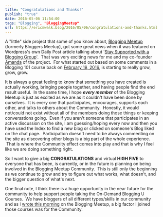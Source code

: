 ```yaml
---
title: "Congratulations and Thanks!"
publish: "true"
date: 2016-05-06 11:54:00
tags: "Blogging", "BloggingMeetup"
url: https://ericmwalk.blog/2016/05/06/congratulations-and-thanks.html
---
```


A "little" side project that some of you know about, <a href="https://bloggingmeetup.com/">Blogging Meetup</a> (formerly Bloggers Meetup), got some great news when it was featured on Wordpress's own Daily Post article talking about '<a href="https://dailypost.wordpress.com/2016/05/04/blogging-groups/">Stay Supported with a Blogging Group</a>'.  That was very exciting news for me and my co-founder <a href="http://web.archive.org/web/20160505045915/https://theroadtothere.live/2016/05/04/wordpress-featured/">Amanda</a> of the project.  For what started out based on some comments in a Blogging 101 course back on <a href="https://ericmwalk.blog/2016/02/24/community-bloggers-meetup.html">February 19, 2016</a>, is starting to really grow, grow, grow.

It is always a great feeling to know that something you have created is actually working, bringing people together, and having people find the end result useful.  In the same time, I hope <em><strong>every member</strong></em> of the Blogging Meetup is just as excited as we are as it couldn't have been done by ourselves.  It is every one that participates, encourages, supports each other, and talks to others about the Community.  Honestly, it would not/could not exist without all of the members doing those things or keeping conversations going.  Even if you aren't someone that participates in an active discussion on the site, I am guessing/hoping every now and then you have used the Index to find a new blog or clicked on someone's Blog liked on the chat page.  Participation doesn't need to be always commenting on the site as discovering other blogs is a big part of the whole experience.  That is where the Community effect comes into play and that is why I feel like we are doing something right.

So I want to give a big <strong>CONGRATULATIONS</strong> and virtual <strong>HIGH FIVE</strong> to everyone that has been, is currently, or in the future is planning on being involved in the Blogging Meetup Community.  This is still only the beginning as we continue to grow and try to figure out what works, what doesn't, and the bigger question of what's next.

One final note, I think there is a huge opportunity in the near future for the community to help support people taking the On-Demand Blogging U Courses.  We have bloggers of all different types/skills in our community and as I <a href="https://bloggingmeetup.com/2016/05/06/blogging-u-courses/">wrote this morning</a> on the Blogging Meetup, a big factor I joined those courses was for the Community.
